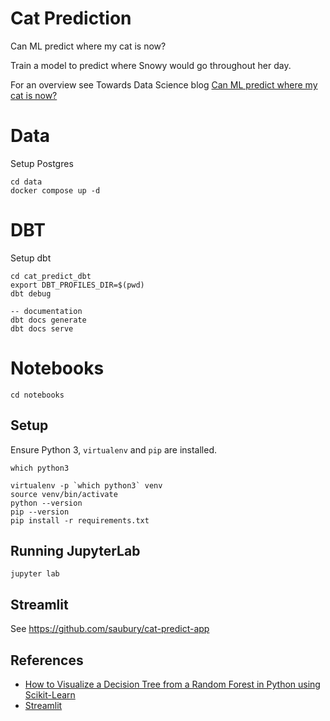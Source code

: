 # Cat Prediction
Can ML predict where my cat is now?

Train a model to predict where Snowy would go throughout her day.

For an overview see Towards Data Science blog [Can ML predict where my cat is now?](https://towardsdatascience.com/can-ml-predict-where-my-cat-is-now-part-2-7efaec267339)


# Data

Setup Postgres

```console
cd data
docker compose up -d
```


# DBT

Setup dbt

```console
cd cat_predict_dbt
export DBT_PROFILES_DIR=$(pwd)
dbt debug

-- documentation
dbt docs generate
dbt docs serve
```


# Notebooks
```console
cd notebooks
```

## Setup


Ensure Python 3, `virtualenv` and `pip` are installed.

```console
which python3

virtualenv -p `which python3` venv
source venv/bin/activate
python --version
pip --version
pip install -r requirements.txt 
```

## Running JupyterLab

```console
jupyter lab
```

## Streamlit

See https://github.com/saubury/cat-predict-app

## References

- [How to Visualize a Decision Tree from a Random Forest in Python using Scikit-Learn](https://towardsdatascience.com/how-to-visualize-a-decision-tree-from-a-random-forest-in-python-using-scikit-learn-38ad2d75f21c)
- [Streamlit](https://github.com/saubury/cat-predict-app)
